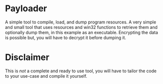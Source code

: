 # Payloader
A simple tool to compile, load, and dump program resources.
A very simple and small tool that uses resources and win32 functions to retrieve them and optionally dump them, in this example as an executable.
Encrypting the data is possible but, you will have to decrypt it before dumping it.
# Disclaimer
This is *not* a complete and ready to use tool, you will have to tailor the code to your use-case and compile it yourself.
